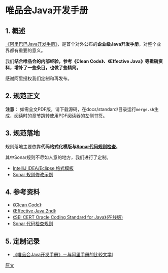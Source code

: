 

唯品会Java开发手册
==================


## 1. 概述
[《阿里巴巴Java开发手册》](https://github.com/alibaba/p3c)，是首个对外公布的**企业级Java开发手册**，对整个业界都有重要的意义。

我们**结合唯品会的内部经验，参考《Clean Code》、《Effective Java》等重磅资料，增补了一些条目，也做了些精简。**

感谢阿里授权我们定制和再发布。


## 2. 规范正文

**注意**： 如需全文PDF版，请下载源码，在docs/standard/目录运行`merge.sh`生成，阅读时的章节跳转使用PDF阅读器的左侧书签。


## 3. 规范落地
规则落地主要依靠**代码格式化模版与[Sonar代码规则检查](https://www.sonarqube.org/)**。

其中Sonar规则不尽如人意的地方，我们进行了定制。

* [IntelliJ IDEA/Eclipse 格式模板](https://github.com/vipshop/vjtools/tree/master/standard/formatter)
* [Sonar 规则修改示例](https://github.com/vipshop/vjtools/tree/master/standard/sonar-vj)


## 4. 参考资料

* [《Clean Code》](https://book.douban.com/subject/4199741/)
* [《Effective Java 2nd》](https://book.douban.com/subject/3360807/)
* [《SEI CERT Oracle Coding Standard for Java》(在线版)](https://www.securecoding.cert.org/confluence/display/java/SEI+CERT+Oracle+Coding+Standard+for+Java)
* [Sonar 代码检查规则](https://rules.sonarsource.com/java/)


## 5. 定制记录

* [《唯品会Java开发手册》－与阿里手册的比较文学I](http://calvin1978.blogcn.com/?p=1771)


[原文](https://vipshop.github.io/vjtools/#/standard/)

